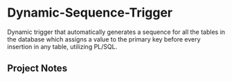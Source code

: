 # Dynamic-Sequence-Trigger 
Dynamic trigger that automatically generates a sequence for all the tables in the database which assigns a value to the primary key before every insertion in any table, utilizing PL/SQL. 
## Project Notes
